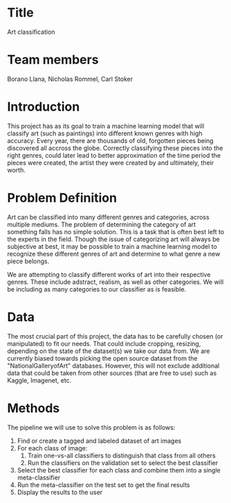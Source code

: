# Title
Art classification

# Team members
Borano Llana, Nicholas Rommel, Carl Stoker

# Introduction
This project has as its goal to train a machine learning model that will classify art (such as paintings) into different known genres with high accuracy. Every year, there are  thousands of old, forgotten pieces being discovered all accross the globe. Correctly classifying these pieces into the right genres, could later lead to better approximation of the time period the pieces were created, the artist they were created by and ultimately, their worth. 

# Problem Definition
Art can be classified into many different genres and categories, across multiple mediums. The problem of determining the category of art something falls has no simple solution. This is a task that is often best left to the experts in the field. Though the issue of categorizing art will always be subjective at best, it may be possible to train a machine learning model to recognize these different genres of art and determine to what genre a new piece belongs.

We are attempting to classify different works of art into their respective genres. These include adstract, realism, as well as other categories. We will be including as many categories to our classifier as is feasible.

# Data
The most crucial part of this project, the data has to be carefully chosen (or manipulated) to fit our needs. That could include cropping, resizing, depending on the state of the dataset(s) we take our data from. We are currently biased towards picking the open source dataset from the "NationalGalleryofArt" databases. However, this will not exclude additional data that could be taken from other sources (that are free to use) such as Kaggle, Imagenet, etc.

# Methods
The pipeline we will use to solve this problem is as follows:

1. Find or create a tagged and labeled dataset of art images
2. For each class of image:
   1. Train one-vs-all classifiers to distinguish that class from all others
   2. Run the classifiers on the validation set to select the best classifier
3. Select the best classifier for each class and combine them into a single meta-classifier
4. Run the meta-classifier on the test set to get the final results
5. Display the results to the user
